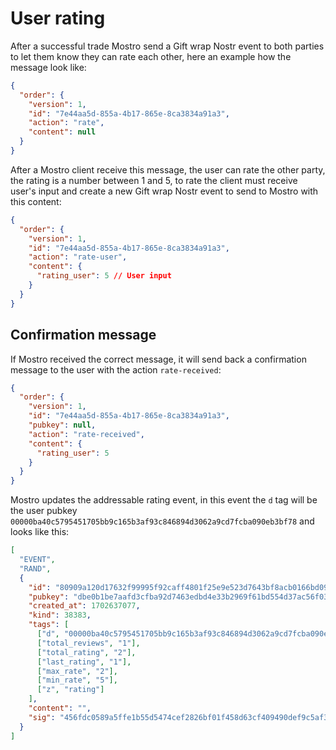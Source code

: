 # User rating

After a successful trade Mostro send a Gift wrap Nostr event to both parties to let them know they can rate each other, here an example how the message look like:

```json
{
  "order": {
    "version": 1,
    "id": "7e44aa5d-855a-4b17-865e-8ca3834a91a3",
    "action": "rate",
    "content": null
  }
}
```

After a Mostro client receive this message, the user can rate the other party, the rating is a number between 1 and 5, to rate the client must receive user's input and create a new Gift wrap Nostr event to send to Mostro with this content:

```json
{
  "order": {
    "version": 1,
    "id": "7e44aa5d-855a-4b17-865e-8ca3834a91a3",
    "action": "rate-user",
    "content": {
      "rating_user": 5 // User input
    }
  }
}
```

## Confirmation message

If Mostro received the correct message, it will send back a confirmation message to the user with the action `rate-received`:

```json
{
  "order": {
    "version": 1,
    "id": "7e44aa5d-855a-4b17-865e-8ca3834a91a3",
    "pubkey": null,
    "action": "rate-received",
    "content": {
      "rating_user": 5
    }
  }
}
```

Mostro updates the addressable rating event, in this event the `d` tag will be the user pubkey `00000ba40c5795451705bb9c165b3af93c846894d3062a9cd7fcba090eb3bf78` and looks like this:

```json
[
  "EVENT",
  "RAND",
  {
    "id": "80909a120d17632f99995f92caff4801f25e9e523d7643bf8acb0166bd0932a6",
    "pubkey": "dbe0b1be7aafd3cfba92d7463edbd4e33b2969f61bd554d37ac56f032e13355a",
    "created_at": 1702637077,
    "kind": 38383,
    "tags": [
      ["d", "00000ba40c5795451705bb9c165b3af93c846894d3062a9cd7fcba090eb3bf78"],
      ["total_reviews", "1"],
      ["total_rating", "2"],
      ["last_rating", "1"],
      ["max_rate", "2"],
      ["min_rate", "5"],
      ["z", "rating"]
    ],
    "content": "",
    "sig": "456fdc0589a5ffe1b55d5474cef2826bf01f458d63cf409490def9c5af31052e0461d38aed4f386f5dcea999e9fe6001d27d592dbba54a0420687dce0652322f"
  }
]
```
